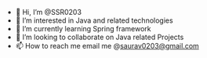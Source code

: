 - 👋 Hi, I’m @SSR0203
- 👀 I’m interested in Java and related technologies
- 🌱 I’m currently learning Spring framework
- 💞️ I’m looking to collaborate on Java related Projects
- 📫 How to reach me email me @saurav0203@gmail.com

<!---
SSR0203/SSR0203 is a ✨ special ✨ repository because its `README.md` (this file) appears on your GitHub profile.
You can click the Preview link to take a look at your changes.
--->
